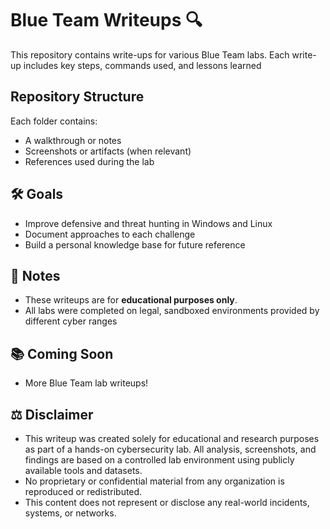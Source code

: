 # Blue Team Writeups 🔍
This repository contains write-ups for various Blue Team labs. Each write-up includes key steps, commands used, and lessons learned 

## Repository Structure

Each folder contains:
- A walkthrough or notes
- Screenshots or artifacts (when relevant)
- References used during the lab

## 🛠️ Goals

- Improve defensive and threat hunting in Windows and Linux
- Document approaches to each challenge
- Build a personal knowledge base for future reference

## 📌 Notes
- These writeups are for **educational purposes only**.
- All labs were completed on legal, sandboxed environments provided by different cyber ranges

## 📚 Coming Soon

- More Blue Team lab writeups!


## ⚖️ Disclaimer

- This writeup was created solely for educational and research purposes as part of a hands-on cybersecurity lab. All analysis, screenshots, and findings are based on a controlled lab environment using publicly available tools and datasets.
- No proprietary or confidential material from any organization is reproduced or redistributed.
- This content does not represent or disclose any real-world incidents, systems, or networks.
